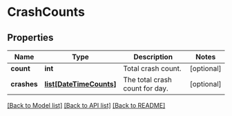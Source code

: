 # CrashCounts

## Properties
Name | Type | Description | Notes
------------ | ------------- | ------------- | -------------
**count** | **int** | Total crash count. | [optional] 
**crashes** | [**list[DateTimeCounts]**](DateTimeCounts.md) | The total crash count for day. | [optional] 

[[Back to Model list]](../README.md#documentation-for-models) [[Back to API list]](../README.md#documentation-for-api-endpoints) [[Back to README]](../README.md)

